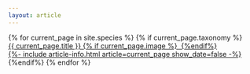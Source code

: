 ```yaml
---
layout: article
---
```


<div class="taxa-cards" data-masonry='{ "itemSelector": ".masonry-item"}'>
{% for current_page in site.species %}
{% if current_page.taxonomy %}
<a href="{{ current_page.url }}">
        <div class="card card--clickable masonry-item">
        <div class="card__content">
            <div class="card__header">
                {{ current_page.title }}
                {% if current_page.image %}
                <img src="{{ current_page.image}}"  alt=""/>
                {%endif%}
            </div>
            {%- include article-info.html article=current_page show_date=false -%}
        </div>
    </div></a>
{%endif%}
{% endfor %}
</div>

